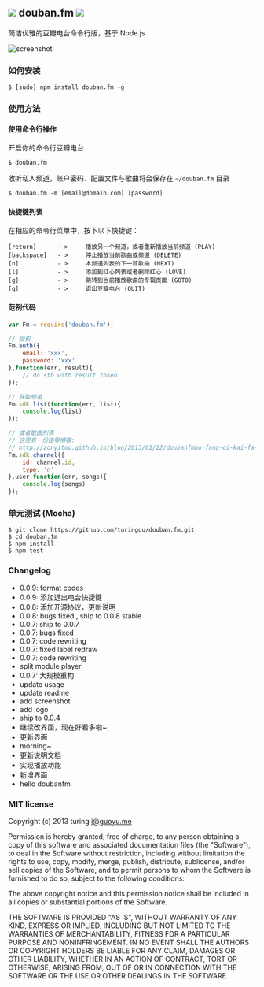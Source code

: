 ![](http://ww3.sinaimg.cn/large/61ff0de3gw1e77q7mth9dj200z00z3ya.jpg) douban.fm ![](https://badge.fury.io/js/douban.fm.png)
---
简洁优雅的豆瓣电台命令行版，基于 Node.js

![screenshot](http://ww1.sinaimg.cn/large/61ff0de3tw1ecf5t6a13jj20mk0egabu.jpg)

### 如何安装
````
$ [sudo] npm install douban.fm -g
````
### 使用方法

#### 使用命令行操作
开启你的命令行豆瓣电台
````
$ douban.fm
````
收听私人频道，账户密码、配置文件与歌曲将会保存在 `~/douban.fm` 目录
````
$ douban.fm -m [email@domain.com] [password] 
````

#### 快捷键列表
在相应的命令行菜单中，按下以下快捷键：
````
[return]      - >     播放另一个频道，或者重新播放当前频道 (PLAY)
[backspace]   - >     停止播放当前歌曲或频道 (DELETE)
[n]           - >     本频道列表的下一首歌曲 (NEXT)
[l]           - >     添加到红心列表或者删除红心 (LOVE)
[g]           - >     跳转到当前播放歌曲的专辑页面 (GOTO)
[q]           - >     退出豆瓣电台 (QUIT)
````

#### 范例代码
````javascript
var Fm = require('douban.fm');

// 授权
Fm.auth({
    email: 'xxx',
    password: 'xxx'
},function(err, result){
    // do sth with result token.
});

// 获取频道
Fm.sdk.list(function(err, list){
    console.log(list)
});

// 或者歌曲列表
// 这里有一份指导博客:
// http://zonyitoo.github.io/blog/2013/01/22/doubanfmbo-fang-qi-kai-fa-shou-ji/
Fm.sdk.channel({
    id: channel.id,
    type: 'n'
},user,function(err, songs){
    console.log(songs)
});
````

### 单元测试 (Mocha)
````
$ git clone https://github.com/turingou/douban.fm.git
$ cd douban.fm
$ npm install 
$ npm test
````

### Changelog
 * 0.0.9: format codes
 * 0.0.9: 添加退出电台快捷键
 * 0.0.8: 添加开源协议，更新说明
 * 0.0.8: bugs fixed , ship to 0.0.8 stable
 * 0.0.7: ship to 0.0.7
 * 0.0.7: bugs fixed
 * 0.0.7: code rewriting
 * 0.0.7: fixed label redraw
 * 0.0.7: code rewriting
 * split module player
 * 0.0.7: 大规模重构
 * update usage
 * update readme
 * add screenshot
 * add logo
 * ship to 0.0.4
 * 继续改界面，现在好看多啦~
 * 更新界面
 * morning~
 * 更新说明文档
 * 实现播放功能
 * 新增界面
 * hello doubanfm

### MIT license
Copyright (c) 2013 turing <i@guoyu.me>

Permission is hereby granted, free of charge, to any person obtaining a copy
of this software and associated documentation files (the "Software"), to deal
in the Software without restriction, including without limitation the rights
to use, copy, modify, merge, publish, distribute, sublicense, and/or sell
copies of the Software, and to permit persons to whom the Software is
furnished to do so, subject to the following conditions:

The above copyright notice and this permission notice shall be included in
all copies or substantial portions of the Software.

THE SOFTWARE IS PROVIDED "AS IS", WITHOUT WARRANTY OF ANY KIND, EXPRESS OR
IMPLIED, INCLUDING BUT NOT LIMITED TO THE WARRANTIES OF MERCHANTABILITY,
FITNESS FOR A PARTICULAR PURPOSE AND NONINFRINGEMENT. IN NO EVENT SHALL THE
AUTHORS OR COPYRIGHT HOLDERS BE LIABLE FOR ANY CLAIM, DAMAGES OR OTHER
LIABILITY, WHETHER IN AN ACTION OF CONTRACT, TORT OR OTHERWISE, ARISING FROM,
OUT OF OR IN CONNECTION WITH THE SOFTWARE OR THE USE OR OTHER DEALINGS IN
THE SOFTWARE.